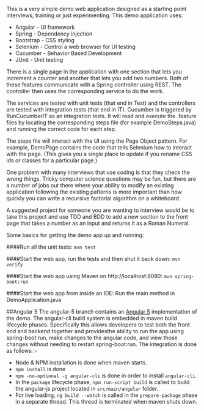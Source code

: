 
This is a very simple demo web application designed as a starting point
interviews, training or just experimenting. This demo application uses:

* Angular - UI framework
* Spring - Dependency injection
* Bootstrap - CSS styling
* Selenium - Control a web browser for UI testing
* Cucumber - Behavior Based Development
* JUnit - Unit testing

There is a single page in the application with one section that lets
you increment a counter and another that lets you add two numbers. Both
of these features communicate with a Spring controller using REST. The 
controller then uses the corresponding service to do the work.

The services are tested with unit tests (that end in Test) and the 
controllers are tested with integration tests (that end in IT). Cucumber
is triggered by RunCucumberIT as an integration tests. It will read and 
execute the .feature files by locating the corresponding steps file (for
example DemoSteps.java) and running the correct code for each step. 

The steps file will interact with the UI using the Page Object pattern.
For example, DemoPage contains the code that tells Selenium how to 
interact with the page. (This gives you a single place to update if
you rename CSS ids or classes for a particular page.)

One problem with many interviews that use coding is that they check the
wrong things. Tricky computer science questions may be fun, but 
there are a number of jobs out there where your ability to modify an
existing application following the existing patterns is more important
than how quickly you can write a recursive factorial algorithm on a 
whiteboard.
 
A suggested project for someone you are wanting to interview would be to
take this project and use TDD and BDD to add a new section to the front 
page that takes a number as an input and returns it as a Roman Numeral.

Some basics for getting the demo app up and running:

####Run all the unit tests:
```mvn test```

####Start the web app, run the tests and then shut it back down:
```mvn verify```

####Start the web app using Maven on http://localhost:8080:
```mvn spring-boot:run```

####Start the web app from inside an IDE:
Run the main method in DemoApplication.java

##Angular 5
The angular-5 branch contains an [Angular 5](https://angular.io/guide/quickstart) implementation of the demo. The angular-cli build system is embedded in maven build lifecycle phases. Specifically this allows developers to test both the front end and backend together and providesthe ability to run the app using spring-boot:run, make changes to the angular code, and view those changes without needing to restart spring-boot:run. The integration is done as follows :-

* Node & NPM installation is done when maven starts.
* ```npm install``` is done 
* ```npm -no-optional -g angular-cli``` is done in order to install ```angular-cli```.
* In the ```package``` lifecycle phase, ```npm run-script build``` is called to build the angular-js project located in ```src/main/angular``` folder.
* For live loading, ```ng build --watch``` is called in the ```prepare-package``` phase in a separate thread. This thread is terminated when maven shuts down.
